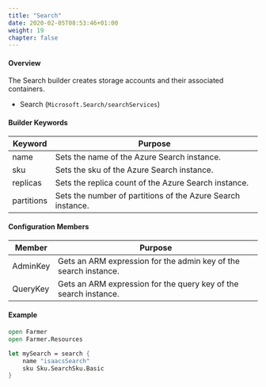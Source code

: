 ```yaml
---
title: "Search"
date: 2020-02-05T08:53:46+01:00
weight: 19
chapter: false
---
```


#### Overview
The Search builder creates storage accounts and their associated containers.

* Search (`Microsoft.Search/searchServices`)

#### Builder Keywords
| Keyword | Purpose |
|-|-|
| name | Sets the name of the Azure Search instance. |
| sku | Sets the sku of the Azure Search instance. |
| replicas | Sets the replica count of the Azure Search instance. |
| partitions | Sets the number of partitions of the Azure Search instance. |

#### Configuration Members

| Member | Purpose |
|-|-|
| AdminKey | Gets an ARM expression for the admin key of the search instance. |
| QueryKey | Gets an ARM expression for the query key of the search instance. |

#### Example

```fsharp
open Farmer
open Farmer.Resources

let mySearch = search {
    name "isaacsSearch"
    sku Sku.SearchSku.Basic
}
```